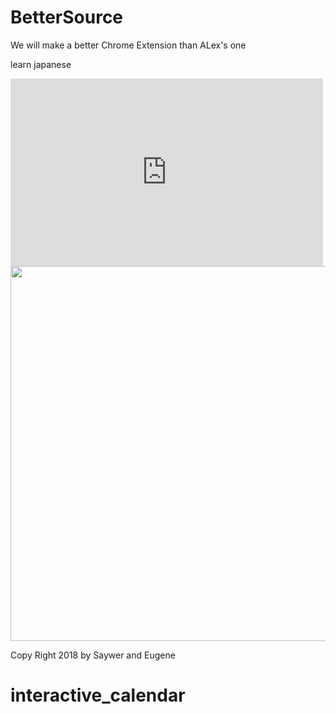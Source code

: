 ﻿# BetterSource

We will make a better Chrome Extension than ALex's one 

learn japanese

<iframe width="500" height="300" src="https://www.youtube.com/embed/cTSBqT4Jt2o?rel=0" frameborder="0" allowfullscreen></iframe>


<img src="https://avatars3.githubusercontent.com/u/8658063?s=400&v=4.png" width="600px" >


Copy Right 2018 by Saywer and Eugene
# interactive_calendar
